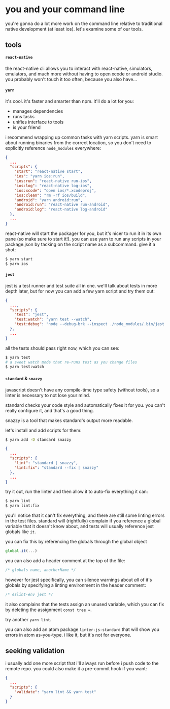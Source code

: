 # you and your command line

you're gonna do a lot more work on the command line relative to traditional native development (at least ios). let's examine some of our tools.

## tools

#### `react-native`
the react-native cli allows you to interact with react-native, simulators, emulators, and much more without having to open xcode or android studio. you probably won't touch it too often, because you also have...

#### `yarn`

it's cool. it's faster and smarter than npm. it'll do a lot for you:

- manages dependencies
- runs tasks
- unifies interface to tools
- is your friend

i recommend wrapping up common tasks with yarn scripts. yarn is smart about running binaries from the correct location, so you don't need to explicitly reference `node_modules` everywhere:

```json
{
  ...
  "scripts": {
    "start": "react-native start",
    "ios": "yarn ios:run",
    "ios:run": "react-native run-ios",
    "ios:log": "react-native log-ios",
    "ios:xcode": "open ios/*.xcodeproj",
    "ios:clean": "rm -rf ios/build",
    "android": "yarn android:run",
    "android:run": "react-native run-android",
    "android:log": "react-native log-android"
  },
  ...
}
```

react-native will start the packager for you, but it's nicer to run it in its own pane (so make sure to start it!). you can use yarn to run any scripts in your package.json by tacking on the script name as a subcommand. give it a shot:

```sh
$ yarn start
$ yarn ios
```

#### `jest`

jest is a test runner and test suite all in one. we'll talk about tests in more depth later, but for now you can add a few yarn script and try them out:

```json
{
  ...,
  "scripts": {
    "test": "jest",
    "test:watch": "yarn test --watch",
    "test:debug": "node --debug-brk --inspect ./node_modules/.bin/jest --runInBand"
  },
  ...
}
```

all the tests should pass right now, which you can see:

```sh
$ yarn test
# a sweet watch mode that re-runs test as you change files
$ yarn test:watch
```

#### `standard` & `snazzy`

javascript doesn't have any compile-time type safety (without tools), so a linter is necessary to not lose your mind.

standard checks your code style and automatically fixes it for you. you can't really configure it, and that's a good thing.

snazzy is a tool that makes standard's output more readable.

let's install and add scripts for them:

```sh
$ yarn add -D standard snazzy
```

```json
{
  ...
  "scripts": {
    "lint": "standard | snazzy",
    "lint:fix": "standard --fix | snazzy"
  },
  ...
}
```

try it out, run the linter and then allow it to auto-fix everything it can:

```sh
$ yarn lint
$ yarn lint:fix
```

you'll notice that it can't fix everything, and there are still some linting errors in the test files. standard will (rightfully) complain if you reference a global variable that it doesn't know about, and tests will usually reference jest globals like `it`.

you can fix this by referencing the globals through the global object

```js
global.it(...)
```

you can also add a header comment at the top of the file:

```js
/* globals name, anotherName */
```

however for jest specifically, you can silence warnings about _all_ of it's globals by specifying a linting environment in the header comment:

```js
/* eslint-env jest */
```

it also complains that the tests assign an unused variable, which you can fix by deleting the assignment `const tree =`.

try another `yarn lint`.

you can also add an atom package `linter-js-standard` that will show you errors in atom as-you-type. i like it, but it's not for everyone.

## seeking validation

i usually add one more script that i'll always run before i push code to the remote repo. you could also make it a pre-commit hook if you want:

```json
{
  ...
  "scripts": {
    "validate": "yarn lint && yarn test"
  }
}
```
